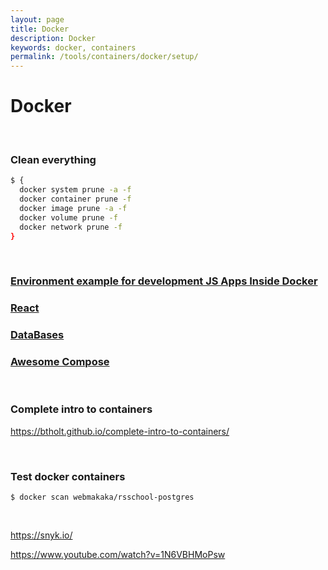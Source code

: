 ```yaml
---
layout: page
title: Docker
description: Docker
keywords: docker, containers
permalink: /tools/containers/docker/setup/
---
```


# Docker

<br/>

### Clean everything

```sh
$ {
  docker system prune -a -f
  docker container prune -f
  docker image prune -a -f
  docker volume prune -f
  docker network prune -f
}
```

<br/>

### [Environment example for development JS Apps Inside Docker](https://github.com/wildmakaka/Rolling-Scopes-School-Nodejs-Course-Task-6-Docker-basics)

### [React](/tools/containers/docker/devtools/react/setup/)

### [DataBases](/tools/containers/docker/setup/db/)

### [Awesome Compose](https://github.com/docker/awesome-compose)

<br/>

### Complete intro to containers

https://btholt.github.io/complete-intro-to-containers/

<br/>

### Test docker containers

```
$ docker scan webmakaka/rsschool-postgres
```

<br/>

https://snyk.io/

https://www.youtube.com/watch?v=1N6VBHMoPsw
